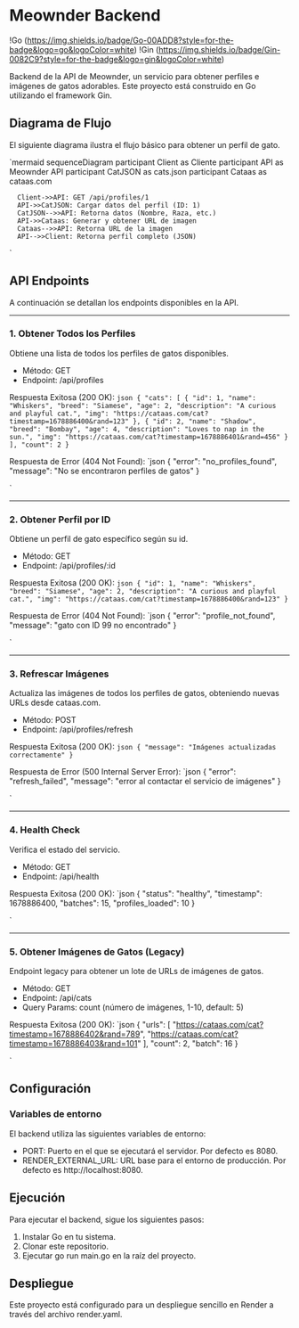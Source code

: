  # Meownder Backend

  !Go (https://img.shields.io/badge/Go-00ADD8?style=for-the-badge&logo=go&logoColor=white)
  !Gin (https://img.shields.io/badge/Gin-0082C9?style=for-the-badge&logo=gin&logoColor=white)

  Backend de la API de Meownder, un servicio para obtener perfiles e imágenes de gatos adorables. Este proyecto está construido
  en Go utilizando el framework Gin.

  ## Diagrama de Flujo

  El siguiente diagrama ilustra el flujo básico para obtener un perfil de gato.

  `mermaid
  sequenceDiagram
      participant Client as Cliente
      participant API as Meownder API
      participant CatJSON as cats.json
      participant Cataas as cataas.com


      Client->>API: GET /api/profiles/1
      API->>CatJSON: Cargar datos del perfil (ID: 1)
      CatJSON-->>API: Retorna datos (Nombre, Raza, etc.)
      API->>Cataas: Generar y obtener URL de imagen
      Cataas-->>API: Retorna URL de la imagen
      API-->>Client: Retorna perfil completo (JSON)

  `

  ## API Endpoints

  A continuación se detallan los endpoints disponibles en la API.

  ---

  ### 1. Obtener Todos los Perfiles

  Obtiene una lista de todos los perfiles de gatos disponibles.

  - Método: GET
  - Endpoint: /api/profiles

  Respuesta Exitosa (200 OK):
  `json
  {
      "cats": [
          {
              "id": 1,
              "name": "Whiskers",
              "breed": "Siamese",
              "age": 2,
              "description": "A curious and playful cat.",
              "img": "https://cataas.com/cat?timestamp=1678886400&rand=123"
          },
          {
              "id": 2,
              "name": "Shadow",
              "breed": "Bombay",
              "age": 4,
              "description": "Loves to nap in the sun.",
              "img": "https://cataas.com/cat?timestamp=1678886401&rand=456"
          }
      ],
      "count": 2
  }
  `

  Respuesta de Error (404 Not Found):
  `json
  {
      "error": "no_profiles_found",
      "message": "No se encontraron perfiles de gatos"
  }

  `

  ---

  ### 2. Obtener Perfil por ID

  Obtiene un perfil de gato específico según su id.

  - Método: GET
  - Endpoint: /api/profiles/:id

  Respuesta Exitosa (200 OK):
  `json
  {
      "id": 1,
      "name": "Whiskers",
      "breed": "Siamese",
      "age": 2,
      "description": "A curious and playful cat.",
      "img": "https://cataas.com/cat?timestamp=1678886400&rand=123"
  }
  `

  Respuesta de Error (404 Not Found):
  `json
  {
      "error": "profile_not_found",
      "message": "gato con ID 99 no encontrado"
  }

  `

  ---

  ### 3. Refrescar Imágenes

  Actualiza las imágenes de todos los perfiles de gatos, obteniendo nuevas URLs desde cataas.com.

  - Método: POST
  - Endpoint: /api/profiles/refresh

  Respuesta Exitosa (200 OK):
  `json
  {
      "message": "Imágenes actualizadas correctamente"
  }
  `

  Respuesta de Error (500 Internal Server Error):
  `json
  {
      "error": "refresh_failed",
      "message": "error al contactar el servicio de imágenes"
  }

  `

  ---

  ### 4. Health Check

  Verifica el estado del servicio.

  - Método: GET
  - Endpoint: /api/health

  Respuesta Exitosa (200 OK):
  `json
  {
      "status": "healthy",
      "timestamp": 1678886400,
      "batches": 15,
      "profiles_loaded": 10
  }

  `

  ---

  ### 5. Obtener Imágenes de Gatos (Legacy)

  Endpoint legacy para obtener un lote de URLs de imágenes de gatos.

  - Método: GET
  - Endpoint: /api/cats
  - Query Params: count (número de imágenes, 1-10, default: 5)

  Respuesta Exitosa (200 OK):
  `json
  {
      "urls": [
          "https://cataas.com/cat?timestamp=1678886402&rand=789",
          "https://cataas.com/cat?timestamp=1678886403&rand=101"
      ],
      "count": 2,
      "batch": 16
  }

  `

  ## Configuración

  ### Variables de entorno

  El backend utiliza las siguientes variables de entorno:

  - PORT: Puerto en el que se ejecutará el servidor. Por defecto es 8080.
  - RENDER_EXTERNAL_URL: URL base para el entorno de producción. Por defecto es http://localhost:8080.

  ## Ejecución

  Para ejecutar el backend, sigue los siguientes pasos:

  1.  Instalar Go en tu sistema.
  2.  Clonar este repositorio.
  3.  Ejecutar go run main.go en la raíz del proyecto.

  ## Despliegue

  Este proyecto está configurado para un despliegue sencillo en Render a través del archivo render.yaml.